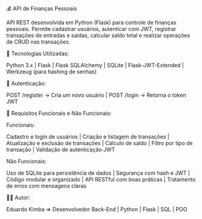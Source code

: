 💰 API de Finanças Pessoais



API REST desenvolvida em Python (Flask) para controle de finanças pessoais.
Permite cadastrar usuários, autenticar com JWT, registrar transações de entradas e saídas, calcular saldo total e realizar operações de CRUD nas transações.

🚀 Tecnologias Utilizadas:

Python 3.x | Flask | Flask SQLAlchemy | SQLite | Flask-JWT-Extended | Werkzeug (para hashing de senhas)

🔐 Autenticação:

POST /register → Cria um novo usuário |  POST /login → Retorna o token JWT

🧠 Requisitos Funcionais e Não Funcionais:

Funcionais: 

Cadastro e login de usuários |  Criação e listagem de transações | Atualização e exclusão de transações | Cálculo de saldo | Filtro por tipo de transação |  Validação de autenticação JWT 

Não Funcionais:

Uso de SQLite para persistência de dados | Segurança com hash e JWT | Código modular e organizado | API RESTful com boas práticas | Tratamento de erros com mensagens claras

🧑‍💻 Autor:

Eduardo Kimba => Desenvolvedor Back-End | Python | Flask | SQL | POO
